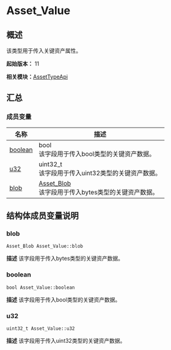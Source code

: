# Asset_Value


## 概述

该类型用于传入关键资产属性。

**起始版本：** 11

**相关模块：**[AssetTypeApi](_asset_type_api.md)


## 汇总


### 成员变量

| 名称 | 描述 | 
| -------- | -------- |
| [boolean](#boolean) | bool<br/>该字段用于传入bool类型的关键资产数据。  | 
| [u32](#u32) | uint32_t<br/>该字段用于传入uint32类型的关键资产数据。  | 
| [blob](#blob) | [Asset_Blob](_asset___blob.md)<br/>该字段用于传入bytes类型的关键资产数据。  | 


## 结构体成员变量说明


### blob

```
Asset_Blob Asset_Value::blob
```
**描述**
该字段用于传入bytes类型的关键资产数据。


### boolean

```
bool Asset_Value::boolean
```
**描述**
该字段用于传入bool类型的关键资产数据。


### u32

```
uint32_t Asset_Value::u32
```
**描述**
该字段用于传入uint32类型的关键资产数据。

